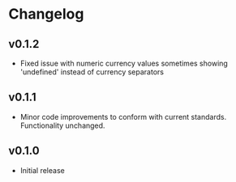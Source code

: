 # Changelog

## v0.1.2

- Fixed issue with numeric currency values sometimes showing 'undefined' instead of currency separators

## v0.1.1

- Minor code improvements to conform with current standards. Functionality unchanged.

## v0.1.0

- Initial release
